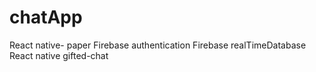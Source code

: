# chatApp

React native- paper
Firebase authentication
Firebase realTimeDatabase
React native gifted-chat
